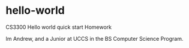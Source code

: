 # hello-world
CS3300 Hello world quick start Homework

Im Andrew, and a Junior at UCCS in the BS Computer Science Program.

